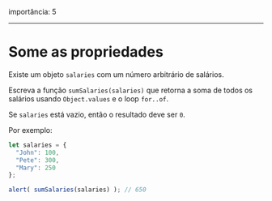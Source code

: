 importância: 5

---

# Some as propriedades

Existe um objeto `salaries` com um número arbitrário de salários.

Escreva a função `sumSalaries(salaries)` que retorna a soma de todos os salários usando `Object.values` e o loop `for..of`.

Se `salaries` está vazio, então o resultado deve ser `0`.

Por exemplo:

```js
let salaries = {
  "John": 100,
  "Pete": 300,
  "Mary": 250
};

alert( sumSalaries(salaries) ); // 650
```

